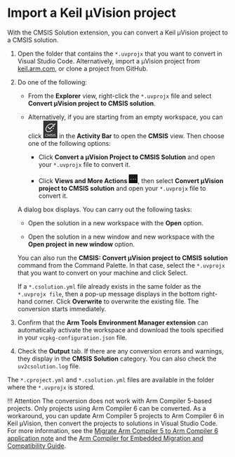 # Import a Keil µVision project

With the CMSIS Solution extension, you can convert a Keil μVision project to a CMSIS solution.

1. Open the folder that contains the `*.uvprojx` that you want to convert in Visual Studio Code. Alternatively, import a
   μVision project from [keil.arm.com](https://www.keil.arm.com/), or clone a project from GitHub.

2. Do one of the following:

   - From the **Explorer** view, right-click the `*.uvprojx` file and select **Convert μVision project to CMSIS solution**.

   - Alternatively, if you are starting from an empty workspace, you can click ![CMSIS icon]( ./images/cmsis-icon.png) in the
**Activity Bar** to open the **CMSIS** view. Then choose one of the following options:

      - Click **Convert a μVision Project to CMSIS Solution** and open your `*.uvprojx` file to convert it.

      - Click **Views and More Actions** ![Views and More Actions icon](./images/more-actions-icon.png), then select **Convert μVision project to CMSIS solution** and open your `*.uvprojx` file to convert it.

   A dialog box displays. You can carry out the following tasks:

      - Open the solution in a new workspace with the **Open** option.

      - Open the solution in a new window and new workspace with the **Open project in new window** option.

   You can also run the **CMSIS: Convert μVision project to CMSIS solution** command from the Command Palette. In that case, select the `*.uvprojx` that you want to convert on your machine and click Select.

   If a `*.csolution.yml` file already exists in the same folder as the `*.uvprojx file`, then a pop-up message displays in the bottom right-hand corner. Click **Overwrite** to overwrite the existing file. The conversion starts immediately.

3. Confirm that the **Arm Tools Environment Manager extension** can automatically activate the workspace and download the tools specified in your `vcpkg-configuration.json` file.

4. Check the **Output** tab. If there are any conversion errors and warnings, they display in the **CMSIS Solution** category. You can also check the `uv2csolution.log` file.

The `*.cproject.yml` and `*.csolution.yml` files are available in the folder where the `*.uvprojx` is stored.

!!! Attention
    The conversion does not work with Arm Compiler 5-based projects. Only projects using Arm Compiler 6 can be converted.
    As a workaround, you can update Arm Compiler 5 projects to Arm Compiler 6 in Keil μVision, then convert the projects to
    solutions in Visual Studio Code. For more information, see the
    [Migrate Arm Compiler 5 to Arm Compiler 6 application note](https://developer.arm.com/documentation/kan298/latest/) and
    the [Arm Compiler for Embedded Migration and Compatibility Guide](https://developer.arm.com/documentation/100068/0620/Migrating-from-Arm-Compiler-5-to-Arm-Compiler-for-Embedded-6).
